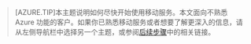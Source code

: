 
>[AZURE.TIP]本主题说明如何尽快开始使用移动服务。本文面向不熟悉 Azure 功能的客户。如果你已熟悉移动服务或者想要了解更深入的信息，请从左侧导航栏中选择另一个主题，或参阅[后续步骤](#next-steps)中的相关链接。

<!---HONumber=82-->